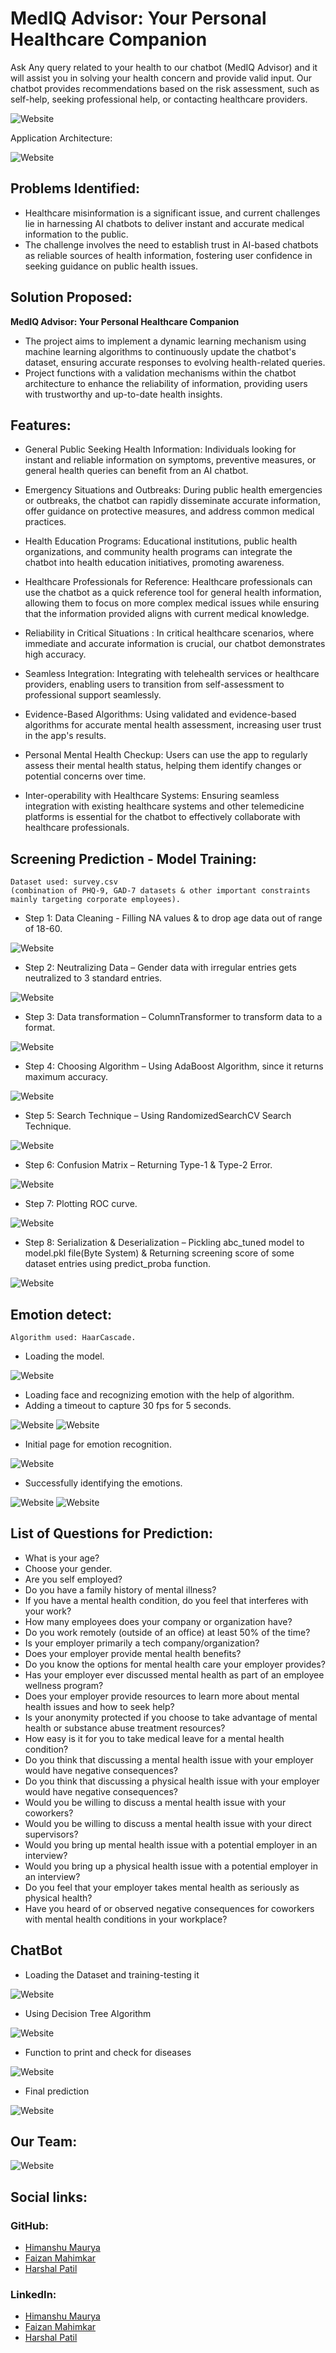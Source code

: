# **MedIQ Advisor: Your Personal Healthcare Companion**
Ask Any query related to your health to our chatbot (MedIQ Advisor) and it will assist you in solving your health concern and provide valid input.
Our chatbot provides recommendations based on the risk assessment, such as self-help, seeking professional help, or contacting healthcare providers.


![Website](./MedIQ_Advisor/readme_resources/web11.png)

Application Architecture:

![Website](./MedIQ_Advisor/readme_resources/arc.png)

## Problems Identified:

- Healthcare misinformation is a significant issue, and current challenges lie in harnessing AI chatbots to deliver instant and accurate medical information to the public.
- The challenge involves the need to establish trust in AI-based chatbots as reliable sources of health information, fostering user confidence in seeking guidance on public health issues.

## Solution Proposed:
 **MedIQ Advisor: Your Personal Healthcare Companion**

- The project aims to implement a dynamic learning mechanism using machine learning algorithms to continuously update the chatbot's dataset, ensuring accurate responses to evolving health-related queries.
- Project functions with a validation mechanisms within the chatbot architecture to enhance the reliability of information, providing users with trustworthy and up-to-date health insights.

## Features:

- General Public Seeking Health Information: Individuals looking for instant and reliable information on symptoms, preventive measures, or general health queries can benefit from an AI chatbot. 

- Emergency Situations and Outbreaks: During public health emergencies or outbreaks, the chatbot can rapidly disseminate accurate information, offer guidance on protective measures, and address common medical practices. 

- Health Education Programs: Educational institutions, public health organizations, and community health programs can integrate the chatbot into health education initiatives, promoting awareness.

- Healthcare Professionals for Reference: Healthcare professionals can use the chatbot as a quick reference tool for general health information, allowing them to focus on more complex medical issues while ensuring that the information provided aligns with current medical knowledge.

- Reliability in Critical Situations : In critical healthcare scenarios, where immediate and accurate information is crucial, our chatbot demonstrates high accuracy.

- Seamless Integration: Integrating with telehealth services or healthcare providers, enabling users to transition from self-assessment to professional support seamlessly.

- Evidence-Based Algorithms: Using validated and evidence-based algorithms for accurate mental health assessment, increasing user trust in the app's results.

- Personal Mental Health Checkup: Users can use the app to regularly assess their mental health status, helping them identify changes or potential concerns over time. 

- Inter-operability with Healthcare Systems: Ensuring seamless integration with existing healthcare systems and other telemedicine platforms is essential for the chatbot to effectively collaborate with healthcare professionals.


## Screening Prediction - Model Training:

    Dataset used: survey.csv
    (combination of PHQ-9, GAD-7 datasets & other important constraints mainly targeting corporate employees).

- Step 1: Data Cleaning - Filling NA values & to drop age data out of range of 18-60.

![Website](./MedIQ_Advisor/readme_resources/sp1.png)

- Step 2: Neutralizing Data – Gender data with irregular entries gets neutralized to 3 standard entries.

![Website](./MedIQ_Advisor/readme_resources/sp2.png)

- Step 3: Data transformation – ColumnTransformer to transform data to a format.

![Website](./MedIQ_Advisor/readme_resources/sp3.png)

- Step 4: Choosing Algorithm – Using AdaBoost Algorithm, since it returns maximum accuracy.

![Website](./MedIQ_Advisor/readme_resources/sp4.png)

- Step 5: Search Technique – Using RandomizedSearchCV Search Technique.

![Website](./MedIQ_Advisor/readme_resources/sp5.png)

- Step 6: Confusion Matrix – Returning Type-1 & Type-2 Error.

![Website](./MedIQ_Advisor/readme_resources/sp6.png)

- Step 7: Plotting ROC curve.

![Website](./MedIQ_Advisor/readme_resources/sp7.png)

- Step 8: Serialization & Deserialization – Pickling abc_tuned model to model.pkl file(Byte System) & Returning screening score of some dataset entries using predict_proba function.

![Website](./MedIQ_Advisor/readme_resources/sp8.png)

## Emotion detect:

    Algorithm used: HaarCascade.

- Loading the model.

![Website](./MedIQ_Advisor/readme_resources/edc1.png)

- Loading face and recognizing emotion with the help of algorithm.
- Adding a timeout to capture 30 fps for 5 seconds.

![Website](./MedIQ_Advisor/readme_resources/edc2.png)
![Website](./MedIQ_Advisor/readme_resources/edc3.png)

- Initial page for emotion recognition.

![Website](./MedIQ_Advisor/readme_resources/ed1.jpeg)

- Successfully identifying the emotions.

![Website](./MedIQ_Advisor/readme_resources/ed2.jpeg)
![Website](./MedIQ_Advisor/readme_resources/ed3.jpeg)

## List of Questions for Prediction:

- What is your age?
- Choose your gender.
- Are you self employed?
- Do you have a family history of mental illness? 
- If you have a mental health condition, do you feel that interferes with your work?
- How many employees does your company or organization have?
- Do you work remotely (outside of an office) at least 50% of the time?
- Is your employer primarily a tech company/organization?
- Does your employer provide mental health benefits?
- Do you know the options for mental health care your employer provides?
- Has your employer ever discussed mental health as part of an employee wellness program?
- Does your employer provide resources to learn more about mental health issues and how to seek help?
- Is your anonymity protected if you choose to take advantage of mental health or substance abuse treatment resources?
- How easy is it for you to take medical leave for a mental health condition?
- Do you think that discussing a mental health issue with your employer would have negative consequences?
- Do you think that discussing a physical health issue with your employer would have negative consequences?
- Would you be willing to discuss a mental health issue with your coworkers?
- Would you be willing to discuss a mental health issue with your direct supervisors?
- Would you bring up mental health issue with a potential employer in an interview?
- Would you bring up a physical health issue with a potential employer in an interview?
- Do you feel that your employer takes mental health as seriously as physical health?
- Have you heard of or observed negative consequences for coworkers with mental health conditions in your workplace?

## ChatBot
- Loading the Dataset and training-testing it

![Website](./MedIQ_Advisor/readme_resources/cb1.png)

- Using Decision Tree Algorithm 

![Website](./MedIQ_Advisor/readme_resources/cb2.png)

- Function to print and check for diseases

![Website](./MedIQ_Advisor/readme_resources/cb3.png)


- Final prediction

![Website](./MedIQ_Advisor/readme_resources/cb4.png)

## Our Team:

![Website](./MedIQ_Advisor/readme_resources/web_team.png)

## Social links:

### GitHub:

- [Himanshu Maurya](https://github.com/himanshumaurya0007)
- [Faizan Mahimkar](https://github.com/Faizan-Mahimkar)
- [Harshal Patil](https://github.com/Harshal4511)

### LinkedIn:

- [Himanshu Maurya](https://www.linkedin.com/in/himanshumaurya0007)
- [Faizan Mahimkar](https://www.linkedin.com/in/faizan-mahimkar)
- [Harshal Patil](https://www.linkedin.com/in/harshal-patil4511)
